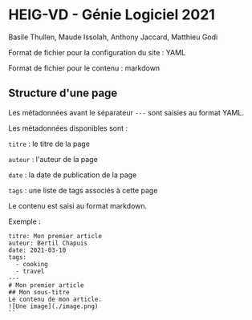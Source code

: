 # HEIG-VD - Génie Logiciel 2021

Basile Thullen, Maude Issolah, Anthony Jaccard, Matthieu Godi

Format de fichier pour la configuration du site : YAML

Format de fichier pour le contenu : markdown

## Structure d'une page

Les métadonnées avant le séparateur `---` sont saisies au format YAML.

Les métadonnées disponibles sont :

`titre` : le titre de la page

`auteur` : l'auteur de la page

`date` : la date de publication de la page

`tags` : une liste de tags associés à cette page

Le contenu est saisi au format markdown.

Exemple :

```
titre: Mon premier article
auteur: Bertil Chapuis
date: 2021-03-10
tags:
  - cooking
  - travel
---
# Mon premier article
## Mon sous-titre
Le contenu de mon article.
![Une image](./image.png)
``
